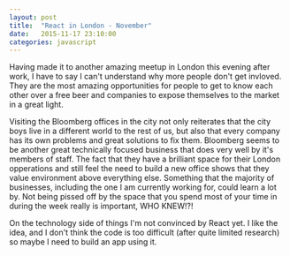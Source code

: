 ```yaml
---
layout: post
title:  "React in London - November"
date:   2015-11-17 23:10:00
categories: javascript
---
```

Having made it to another amazing meetup in London this evening after work, I have to say I can't understand why more people don't get invloved.  They are the most amazing opportunities for people to get to know each other over a free beer and companies to expose themselves to the market in a great light.

Visiting the Bloomberg offices in the city not only reiterates that the city boys live in a different world to the rest of us, but also that every company has its own problems and great solutions to fix them.  Bloomberg seems to be another great technically focused business that does very well by it's members of staff.  The fact that they have a brilliant space for their London opperations and still feel the need to build a new office shows that they value environment above everything else.  Something that the majority of businesses, including the one I am currently working for, could learn a lot by.  Not being pissed off by the space that you spend most of your time in during the week really is important, WHO KNEW!?!

On the technology side of things I'm not convinced by React yet.  I like the idea, and I don't think the code is too difficult (after quite limited research) so maybe I need to build an app using it.
